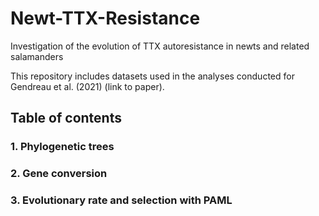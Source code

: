# Newt-TTX-Resistance
Investigation of the evolution of TTX autoresistance in newts and related salamanders


This repository includes datasets used in the analyses conducted for Gendreau et al. (2021) (link to paper).


## Table of contents

### 1. Phylogenetic trees
### 2. Gene conversion
### 3. Evolutionary rate and selection with PAML

